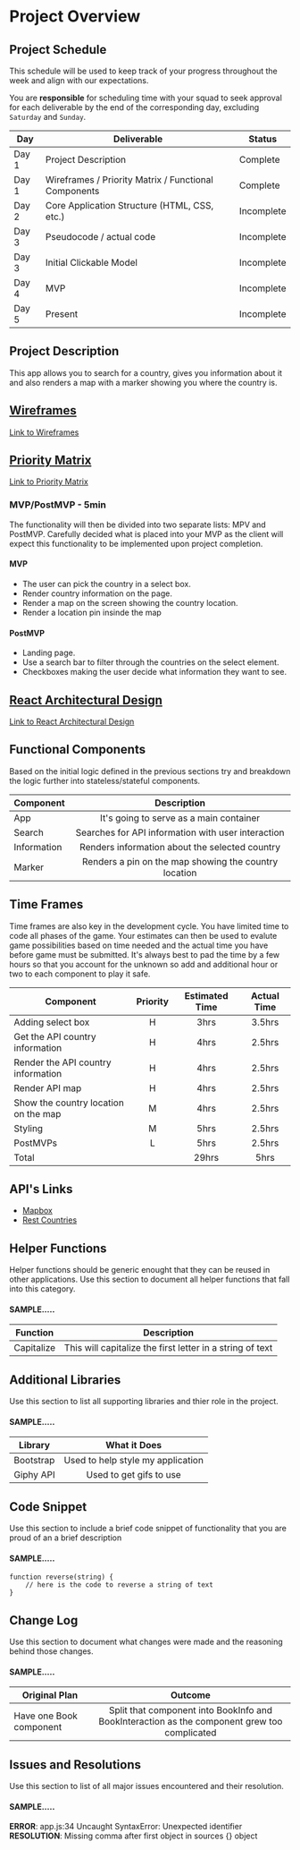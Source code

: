 # Project Overview

## Project Schedule

This schedule will be used to keep track of your progress throughout the week and align with our expectations.

You are **responsible** for scheduling time with your squad to seek approval for each deliverable by the end of the corresponding day, excluding `Saturday` and `Sunday`.

| Day   | Deliverable                                          | Status     |
| ----- | ---------------------------------------------------- | ---------- |
| Day 1 | Project Description                                  | Complete   |
| Day 1 | Wireframes / Priority Matrix / Functional Components | Complete   |
| Day 2 | Core Application Structure (HTML, CSS, etc.)         | Incomplete |
| Day 3 | Pseudocode / actual code                             | Incomplete |
| Day 3 | Initial Clickable Model                              | Incomplete |
| Day 4 | MVP                                                  | Incomplete |
| Day 5 | Present                                              | Incomplete |

## Project Description

This app allows you to search for a country, gives you information about it and also renders a map with a marker showing you where the country is.

## [Wireframes](https://photos.app.goo.gl/kP7KJwarsJeUawpt8)

[Link to Wireframes](https://photos.app.goo.gl/kP7KJwarsJeUawpt8)

## [Priority Matrix](https://photos.app.goo.gl/5rHnQhydcwRL68Yz6)

[Link to Priority Matrix](https://photos.app.goo.gl/5rHnQhydcwRL68Yz6)

### MVP/PostMVP - 5min

The functionality will then be divided into two separate lists: MPV and PostMVP. Carefully decided what is placed into your MVP as the client will expect this functionality to be implemented upon project completion.

#### MVP

- The user can pick the country in a select box.
- Render country information on the page.
- Render a map on the screen showing the country location.
- Render a location pin insinde the map

#### PostMVP

- Landing page.
- Use a search bar to filter through the countries on the select element.
- Checkboxes making the user decide what information they want to see.

## [React Architectural Design](https://photos.app.goo.gl/qjdD6iHLRSxhJQeg8)

[Link to React Architectural Design](https://photos.app.goo.gl/qjdD6iHLRSxhJQeg8)

## Functional Components

Based on the initial logic defined in the previous sections try and breakdown the logic further into stateless/stateful components.

| Component   |                      Description                      |
| ----------- | :---------------------------------------------------: |
| App         |        It's going to serve as a main container        |
| Search      |  Searches for API information with user interaction   |
| Information |    Renders information about the selected country     |
| Marker      | Renders a pin on the map showing the country location |

## Time Frames

Time frames are also key in the development cycle. You have limited time to code all phases of the game. Your estimates can then be used to evalute game possibilities based on time needed and the actual time you have before game must be submitted. It's always best to pad the time by a few hours so that you account for the unknown so add and additional hour or two to each component to play it safe.

| Component                            | Priority | Estimated Time | Actual Time |
| ------------------------------------ | :------: | :------------: | :---------: |
| Adding select box                    |    H     |      3hrs      |   3.5hrs    |
| Get the API country information      |    H     |      4hrs      |   2.5hrs    |
| Render the API country information   |    H     |      4hrs      |   2.5hrs    |
| Render API map                       |    H     |      4hrs      |   2.5hrs    |
| Show the country location on the map |    M     |      4hrs      |   2.5hrs    |
| Styling                              |    M     |      5hrs      |   2.5hrs    |
| PostMVPs                             |    L     |      5hrs      |   2.5hrs    |
| Total                                |          |     29hrs      |    5hrs     |

## API's Links

- [Mapbox](https://www.mapbox.com/)
- [Rest Countries](https://restcountries.eu/)

## Helper Functions

Helper functions should be generic enought that they can be reused in other applications. Use this section to document all helper functions that fall into this category.

#### SAMPLE.....

| Function   |                        Description                        |
| ---------- | :-------------------------------------------------------: |
| Capitalize | This will capitalize the first letter in a string of text |

## Additional Libraries

Use this section to list all supporting libraries and thier role in the project.

#### SAMPLE.....

| Library   |           What it Does            |
| --------- | :-------------------------------: |
| Bootstrap | Used to help style my application |
| Giphy API |      Used to get gifs to use      |

## Code Snippet

Use this section to include a brief code snippet of functionality that you are proud of an a brief description

#### SAMPLE.....

```
function reverse(string) {
	// here is the code to reverse a string of text
}
```

## Change Log

Use this section to document what changes were made and the reasoning behind those changes.

#### SAMPLE.....

| Original Plan           |                                           Outcome                                            |
| ----------------------- | :------------------------------------------------------------------------------------------: |
| Have one Book component | Split that component into BookInfo and BookInteraction as the component grew too complicated |

## Issues and Resolutions

Use this section to list of all major issues encountered and their resolution.

#### SAMPLE.....

**ERROR**: app.js:34 Uncaught SyntaxError: Unexpected identifier  
**RESOLUTION**: Missing comma after first object in sources {} object

